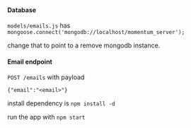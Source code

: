 #### Database

`models/emails.js` has `mongoose.connect('mongodb://localhost/momentum_server');`

change that to point to a remove mongodb instance. 

#### Email endpoint  

`POST /emails` with payload 

`{"email":"<email>"}`

install dependency is `npm install -d`

run the app with `npm start`